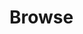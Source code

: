 # Browse


<script>
  let apiBase = `https://lively-kernel.org/bp2021dev`
  
  let loginButton = <button click={async () => {

    let username = localStorage["bp2021username"] || "user@foo"
    username = await lively.prompt("username", username)

    localStorage["bp2021username"] = username

    var password = await lively.prompt("password", "", custom => {
      custom.get("#prompt").setAttribute("type", "password")
    })

    var resp = await fetch(apiBase + '/auth/local', {
        method: "POST",
        headers: {
          "content-type":  "application/json"
        },
        body: JSON.stringify({
          identifier: username,
          password: password,
        })
      })

    if (resp.status == 200) {
      loginButton.style.background = "green"
    } else {
      loginButton.style.background = "red" 
    }
    var loginData = await resp.json()

  result.textContent = JSON.stringify(loginData, undefined, 2)
  
  localStorage["bp2021jwt"] = loginData.jwt 


}}>login</button>

 var logoutButton = <button click={() => {
      delete localStorage["bp2021jwt"] 
      lively.notify("logged out")
      result.textContent = ""
       loginButton.style.background = "" 
      
    }}>logout</button>
 
  var result = document.createElement("pre");

  var albumsButton = <button click={async () => {
    this.albums = await fetch('https://lively-kernel.org/bp2021dev/albums/', {
        headers: {
          authorization: "Bearer " +  localStorage["bp2021jwt"] ,
        }
      }).then(r => r.json())
    result.textContent = JSON.stringify(this.albums,undefined,  2)    
  }}>albums</button>
  
  var browseButton = <button click={async () => {
    result.innerHTML = ""
    
    
    var album = this.albums[0]
    for(let ea of album.pictures) {
      result.appendChild(<img src={apiBase + ea.Picture.media.formats.thumbnail.url}></img>)
    } 
    
  }}>browse</button>
  


  var pane = <div>{loginButton}{logoutButton}{albumsButton}{browseButton}{result}</div>;
  pane
</script>





